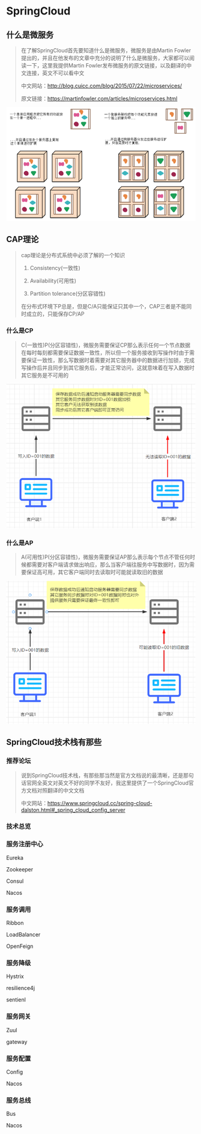 # SpringCloud

## 什么是微服务

> 在了解SpringCloud首先要知道什么是微服务，微服务是由Martin Fowler提出的，并且在他发布的文章中充分的说明了什么是微服务，大家都可以阅读一下，这里我提供Martin Fowler发布微服务的原文链接，以及翻译的中文连接，英文不可以看中文
>
> 中文网站：http://blog.cuicc.com/blog/2015/07/22/microservices/
>
> 原文链接：https://martinfowler.com/articles/microservices.html

![image-20211105223530183](./images/image-20211105223530183.png)

## CAP理论

> cap理论是分布式系统中必须了解的一个知识
>
> 1. Consistency(一致性)
>
> 2. Availability(可用性)
>
> 3. Partition tolerance(分区容错性)
>
> 在分布式环境下P总是，但是C/A只能保证只其中一个，CAP三者是不能同时成立的，只能保存CP/AP

### 什么是CP

> C(一致性)P(分区容错性)，微服务需要保证CP那么表示任何一个节点数据在每时每刻都需要保证数据一致性，所以但一个服务接收到写操作时由于需要保证一致性，那么写数据时着需要对其它服务器中的数据进行加锁，完成写操作后并且同步到其它服务后，才能正常访问，这就意味着在写入数据时其它服务是不可用的

![image-20211105232633931](./images/image-20211105232633931.png)

### 什么是AP

> A(可用性)P(分区容错性)，微服务需要保证AP那么表示每个节点不管任何时候都需要对客户端请求做出响应，那么当客户端往服务中写数据时，因为需要保证高可用，其它客户端同时去读取时可能就读取旧的数据

![image-20211105233246239](./images/image-20211105233246239.png)

## SpringCloud技术栈有那些

### 推荐论坛

> 说到SpringCloud技术栈，有那些那当然是官方文档说的最清晰，还是那句话官网全英文对英文不好的同学不友好，我这里提供了一个SpringCloud官方文档对照翻译的中文文档
>
> 中文网站：https://www.springcloud.cc/spring-cloud-dalston.html#_spring_cloud_config_server

### 技术总览

### 服务注册中心

Eureka

Zookeeper

Consul

Nacos

### 服务调用

Ribbon

LoadBalancer

OpenFeign

### 服务降级

Hystrix

resilience4j

sentienl

### 服务网关

Zuul

gateway

### 服务配置

Config

Nacos

### 服务总线

Bus

Nacos


